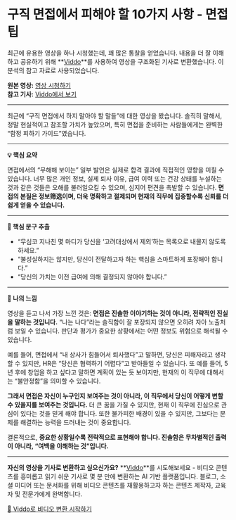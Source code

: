 # 구직 면접에서 피해야 할 10가지 사항 - 면접 팁

최근에 유용한 영상을 하나 시청했는데, 꽤 많은 통찰을 얻었습니다. 내용을 더 잘 이해하고 공유하기 위해 **[Viddo](https://viddo.pro/)**를 사용하여 영상을 구조화된 기사로 변환했습니다. 이 분석의 참고 자료로 사용되었습니다.

**원본 영상:** [영상 시청하기](https://www.youtube.com/watch?v=eza-l-kBK40)  
**참고 기사:** [Viddo에서 보기](https://viddo.pro/zh/video-result/0c14cf0e-65c1-484b-ba96-02f70103d5e6)

---

최근에 “구직 면접에서 하지 말아야 할 말들”에 대한 영상을 봤습니다. 솔직히 말해서, 정말 현실적이고 참조할 가치가 높았으며, 특히 면접을 준비하는 사람들에게는 완벽한 “함정 피하기 가이드”였습니다.

---

**💡 핵심 요약**

면접에서의 “무해해 보이는” 일부 발언은 실제로 합격 결과에 직접적인 영향을 미칠 수 있습니다. 너무 많은 개인 정보, 실제 퇴사 이유, 급여 이력 또는 건강 상태를 누설하는 것과 같은 것들은 오해를 불러일으킬 수 있으며, 심지어 편견을 촉발할 수 있습니다. **면접의 본질은 정보筛选이며, 더욱 명확하고 절제되며 현재의 직무에 집중할수록 신뢰를 더 쉽게 얻을 수 있습니다.**

---

**📌 핵심 문구 추출**

- “무심코 지나친 몇 마디가 당신을 ‘고려대상에서 제외’하는 목록으로 내몰지 않도록 하세요.”
- “불성실하지는 않지만, 당신이 전달하고자 하는 핵심을 스마트하게 포장해야 합니다.”
- “당신의 가치는 이전 급여에 의해 결정되지 않아야 합니다.”

---

**🧠 나의 느낌**

영상을 듣고 나서 가장 느낀 것은: **면접은 진솔한 이야기하는 것이 아니라, 전략적인 진실을 말하는 것입니다.** “나는 나다”라는 솔직함이 잘 포장되지 않으면 오히려 자아 노출처럼 보일 수 있습니다. 판단과 평가가 중요한 상황에서는 어떤 정보도 위험으로 해석될 수 있습니다.

예를 들어, 면접에서 “내 상사가 힘들어서 퇴사했다”고 말하면, 당신은 피해자라고 생각할 수 있지만, HR은 “당신은 협력하기 어렵다”고 받아들일 수 있습니다. 또 예를 들어, 5년 후에 창업을 하고 싶다고 말하면 계획이 있는 듯 보이지만, 현재의 이 직무에 대해서는 “불안정함”을 의미할 수 있습니다.

**그래서 면접은 자신이 누구인지 보여주는 것이 아니라, 이 직무에서 당신이 어떻게 변할 수 있을지를 보여주는 것입니다.** 더 큰 꿈을 가질 수 있지만, 현재 이 직무에 진심으로 관심이 있다는 것을 믿게 해야 합니다. 또한 불가피한 배경이 있을 수 있지만, 그보다는 문제를 해결하는 능력을 드러내는 것이 중요합니다.

결론적으로, **중요한 상황일수록 전략적으로 표현해야 합니다. 진솔함은 무차별적인 출력이 아니라, “여백을 이해하는 것”입니다.**

---

**자신의 영상을 기사로 변환하고 싶으신가요?** **[Viddo](https://viddo.pro/)**를 시도해보세요 - 비디오 콘텐츠를 흥미롭고 읽기 쉬운 기사로 몇 분 만에 변환하는 AI 기반 플랫폼입니다. 블로그, 소셜 미디어 또는 문서화를 위해 비디오 콘텐츠를 재활용하고자 하는 콘텐츠 제작자, 교육자 및 전문가에게 완벽합니다.

[🚀 Viddo로 비디오 변환 시작하기](https://viddo.pro/)